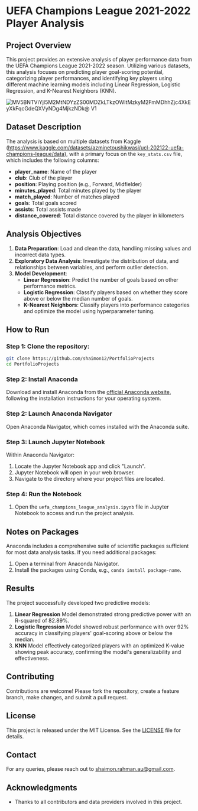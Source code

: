 # UEFA Champions League 2021-2022 Player Analysis

## Project Overview

This project provides an extensive analysis of player performance data from the UEFA Champions League 2021-2022 season. Utilizing various datasets, this analysis focuses on predicting player goal-scoring potential, categorizing player performances, and identifying key players using different machine learning models including Linear Regression, Logistic Regression, and K-Nearest Neighbors (KNN).

![MV5BNTViYjI5M2MtNDYzZS00MDZkLTkzOWItMzkyM2FmMDhhZjc4XkEyXkFqcGdeQXVyNDg4MjkzNDk@ _V1_](https://github.com/shaimon12/PortfolioProjects/assets/160793918/86067a58-37e6-4143-938d-601592a72a1a)

## Dataset Description

The analysis is based on multiple datasets from Kaggle (https://www.kaggle.com/datasets/azminetoushikwasi/ucl-202122-uefa-champions-league/data), with a primary focus on the `key_stats.csv` file, which includes the following columns:
- **player_name**: Name of the player
- **club**: Club of the player
- **position**: Playing position (e.g., Forward, Midfielder)
- **minutes_played**: Total minutes played by the player
- **match_played**: Number of matches played
- **goals**: Total goals scored
- **assists**: Total assists made
- **distance_covered**: Total distance covered by the player in kilometers

## Analysis Objectives

1. **Data Preparation**: Load and clean the data, handling missing values and incorrect data types.
2. **Exploratory Data Analysis**: Investigate the distribution of data, and relationships between variables, and perform outlier detection.
3. **Model Development**:
   - **Linear Regression**: Predict the number of goals based on other performance metrics.
   - **Logistic Regression**: Classify players based on whether they score above or below the median number of goals.
   - **K-Nearest Neighbors**: Classify players into performance categories and optimize the model using hyperparameter tuning.

## How to Run

### Step 1: Clone the repository:
   ```bash
   git clone https://github.com/shaimon12/PortfolioProjects
cd PortfolioProjects
```
### Step 2: Install Anaconda

Download and install Anaconda from the [official Anaconda website](https://www.anaconda.com/products/individual), following the installation instructions for your operating system.

### Step 2: Launch Anaconda Navigator

Open Anaconda Navigator, which comes installed with the Anaconda suite.

### Step 3: Launch Jupyter Notebook

Within Anaconda Navigator:
1. Locate the Jupyter Notebook app and click "Launch".
2. Jupyter Notebook will open in your web browser.
3. Navigate to the directory where your project files are located.

### Step 4: Run the Notebook

1. Open the `uefa_champions_league_analysis.ipynb` file in Jupyter Notebook to access and run the project analysis.

## Notes on Packages

Anaconda includes a comprehensive suite of scientific packages sufficient for most data analysis tasks. If you need additional packages:
1. Open a terminal from Anaconda Navigator.
2. Install the packages using Conda, e.g., `conda install package-name`.

## Results

The project successfully developed two predictive models:
1. **Linear Regression** Model demonstrated strong predictive power with an R-squared of 82.89%.
2. **Logistic Regression** Model showed robust performance with over 92% accuracy in classifying players' goal-scoring above or below the median.
3. **KNN** Model effectively categorized players with an optimized K-value showing peak accuracy, confirming the model's generalizability and effectiveness.

## Contributing

Contributions are welcome! Please fork the repository, create a feature branch, make changes, and submit a pull request.

## License

This project is released under the MIT License. See the [LICENSE](LICENSE.md) file for details.

## Contact

For any queries, please reach out to shaimon.rahman.au@gmail.com.

## Acknowledgments

- Thanks to all contributors and data providers involved in this project.



